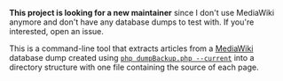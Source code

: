 **This project is looking for a new maintainer** since I don't use MediaWiki anymore and don't have any database dumps to test with. If you're interested, open an issue.

This is a command-line tool that extracts articles from a [MediaWiki](https://mediawiki.org/) database dump created using [`php dumpBackup.php --current`](https://www.mediawiki.org/wiki/Manual:DumpBackup.php) into a directory structure with one file containing the source of each page.
